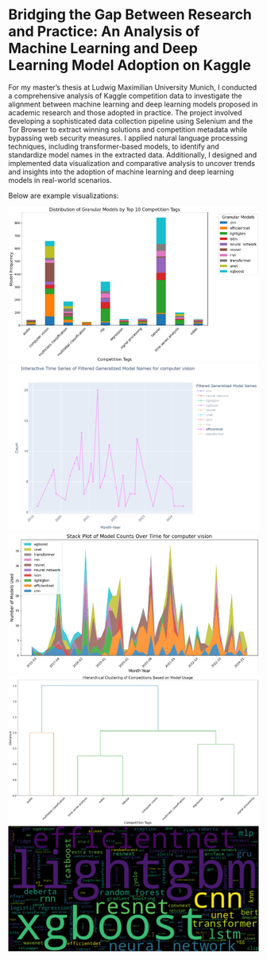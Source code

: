 # Bridging the Gap Between Research and Practice: An Analysis of Machine Learning and Deep Learning Model Adoption on Kaggle

For my master’s thesis at Ludwig Maximilian University Munich, I conducted a comprehensive analysis of Kaggle competition data to investigate the alignment between machine learning and deep learning models proposed in academic research and those adopted in practice. The project involved developing a sophisticated data collection pipeline using Selenium and the Tor Browser to extract winning solutions and competition metadata while bypassing web security measures. I applied natural language processing techniques, including transformer-based models, to identify and standardize model names in the extracted data. Additionally, I designed and implemented data visualization and comparative analysis to uncover trends and insights into the adoption of machine learning and deep learning models in real-world scenarios.

Below are example visualizations:

![Models Bar Plot](Images/modelBarPlot.png)
![Timeseries EfficientNet CV](Images/timeseriesCVEffNet.png)
![Stackplot CV](Images/stackPlotCV.png)
![Hierarchcial Clustering](Images/hierarchicalClustering.png)
![Models Wordcloud](Images/wordcloudModels.png)
